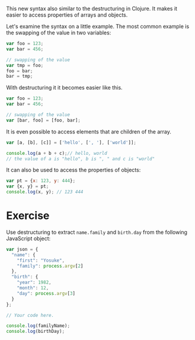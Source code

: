 This new syntax also similar to the destructuring in Clojure. It makes it easier to access properties of arrays and objects.

Let's examine the syntax on a little example. The most common example is the swapping of the value in two variables:

```javascript
var foo = 123;
var bar = 456;

// swapping of the value
var tmp = foo;
foo = bar;
bar = tmp;
```

With destructuring it it becomes easier like this.

```javascript
var foo = 123;
var bar = 456;

// swapping of the value
var [bar, foo] = [foo, bar];
```

It is even possible to access elements that are children of the array. 

```javascript
var [a, [b], [c]] = ['hello', [', '], ['world']];

console.log(a + b + c);// hello, world
// the value of a is "hello", b is ", " and c is "world"
```

It can also be used to access the properties of objects:

```javascript
var pt = {x: 123, y: 444};
var {x, y} = pt;
console.log(x, y); // 123 444
```

# Exercise

Use destructuring to extract `name.family` and `birth.day` from the following JavaScript object:

```javascript
var json = {
  "name": {
    "first": "Yosuke",
    "family": process.argv[2]
  },
  "birth": {
    "year": 1982,
    "month": 12,
    "day": process.argv[3]
  }
};

// Your code here.

console.log(familyName);
console.log(birthDay);
```
